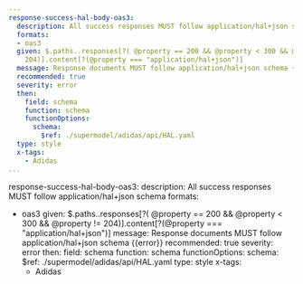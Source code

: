 ```yaml
---
response-success-hal-body-oas3:
  description: All success responses MUST follow application/hal+json schema
  formats:
  - oas3
  given: $.paths..responses[?( @property == 200 && @property < 300 && @property !=
    204)].content[?(@property === "application/hal+json")]
  message: Response documents MUST follow application/hal+json schema {{error}}
  recommended: true
  severity: error
  then:
    field: schema
    function: schema
    functionOptions:
      schema:
        $ref: ./supermodel/adidas/api/HAL.yaml
  type: style
  x-tags:
    - Adidas  
...
```

response-success-hal-body-oas3:
  description: All success responses MUST follow application/hal+json schema
  formats:
  - oas3
  given: $.paths..responses[?( @property == 200 && @property < 300 && @property !=
    204)].content[?(@property === "application/hal+json")]
  message: Response documents MUST follow application/hal+json schema {{error}}
  recommended: true
  severity: error
  then:
    field: schema
    function: schema
    functionOptions:
      schema:
        $ref: ./supermodel/adidas/api/HAL.yaml
  type: style
  x-tags:
    - Adidas  
